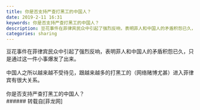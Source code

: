 ```yaml
---
title: 你是否支持严查打黑工的中国人？
date: 2019-2-11 16:31
keywords: 你是否支持严查打黑工的中国人？
description: 豆花事件在菲律宾民众中引起了强烈反响，表明菲人和中国人的矛盾积怨已久，只是通过这一件小事爆发了出来。中国人之所以越来越不受待见，跟越来越多的打黑工的（网络赌博尤甚）进入菲律宾有很大关系。你是否支持严查打黑工的中国人？
categories: sharing
---
```

<td class="t_f" id="postmessage_2967797">豆花事件在菲律宾民众中引起了强烈反响，表明菲人和中国人的矛盾积怨已久，只是通过这一件小事爆发了出来。<br/>
<br/>
中国人之所以越来越不受待见，跟越来越多的打黑工的（网络赌博尤甚）进入菲律宾有很大关系。<br/>
<br/>
你是否支持严查打黑工的中国人？<br/>
</td>
###### 转载自[菲龙网]
